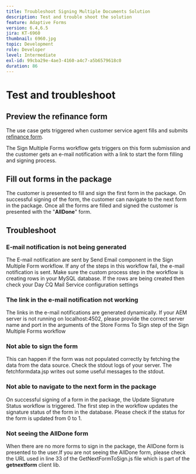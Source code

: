 ```yaml
---
title: Troubleshoot Signing Multiple Documents Solution
description: Test and trouble shoot the solution
feature: Adaptive Forms
version: 6.4,6.5
jira: KT-6960
thumbnail: 6960.jpg
topic: Development
role: Developer
level: Intermediate
exl-id: 99cba29e-4ae3-4160-a4c7-a5b6579618c0
duration: 86
---
```

# Test and troubleshoot


## Preview the refinance form

The use case gets triggered when customer service agent fills and submits [refinance form](http://localhost:4502/content/dam/formsanddocuments/formsandsigndemo/refinanceform/jcr:content?wcmmode=disabled). 

The Sign Multiple Forms workflow gets triggers on this form submission and the customer gets an e-mail notification with a link to start the form filling and signing process.

## Fill out forms in the package

The customer is presented to fill and sign the first form in the package. On successful signing of the form, the customer can navigate to the next form in the package. Once all the forms are filled and signed the customer is presented with the "**AllDone**" form.

## Troubleshoot

### E-mail notification is not being generated

The E-mail notification are sent by Send Email component in the Sign Multiple Form workflow. If any of the steps in this workflow fail, the e-mail notification is sent. Make sure the custom process step in the workflow is creating rows in your MySQL database. If the rows are being created then check your Day CQ Mail Service configuration settings

### The link in the e-mail notification not working

The links in the e-mail notifications are generated dynamically. If your AEM server is not running on localhost:4502, please provide the correct server name and port in the arguments of the Store Forms To Sign step of the Sign Multiple Forms workflow

### Not able to sign the form

This can happen if the form was not populated correctly by fetching the data from the data source. Check the stdout logs of your server. The fetchformdata.jsp writes out some useful messages to the stdout.

### Not able to navigate to the next form in the package

On successful signing of a form in the package, the Update Signature Status workflow is triggered. The first step in the workflow updates the signature status of the form in the database. Please check if the status for the form is updated from 0 to 1.

### Not seeing the AllDone form

When there are no more forms to sign in the package, the AllDone form is presented to the user.If you are not seeing the AllDone form, please check the URL used in line 33 of the GetNextFormToSign.js file which is part of the **getnextform** client lib.
